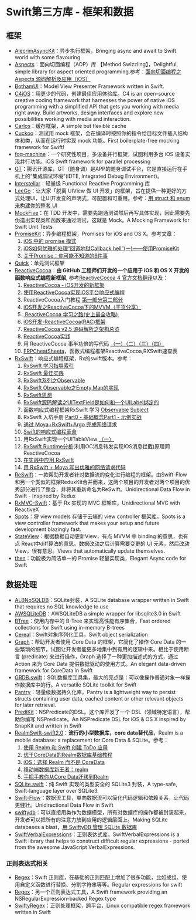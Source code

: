 # Swift第三方库 - 框架和数据
## 框架
- [AlecrimAsyncKit][1]：异步执行框架，Bringing async and await to Swift world with some flavouring.
- [Aspects][2]：面向切面编程（AOP）库 【Method Swizzling】，Delightful, simple library for aspect oriented programming.参考：[面向切面编程之 Aspects 源码解析及应用（iOS）][3]
- [BothamUI][4]：Model View Presenter Framework written in Swift.
- [C4iOS][5]：用更少的代码，创建最佳应用体验库。C4 is an open-source creative coding framework that harnesses the power of native iOS programming with a simplified API that gets you working with media right away. Build artworks, design interfaces and explore new possibilities working with media and interaction.
- [Carlos][6]：缓存框架，A simple but flexible cache
- [Cuckoo][7]：测试用 mock 框架，会在编译时按照你的指令给目标文件插入结构体和类，从而在运行时实现 mock 功能。First boilerplate-free mocking framework for Swift!
- [fog-machine][8]：一个研究性项目，多设备并行框架，试图利用多台 iOS 设备实现并行功能。iOS Swift framework for parallel processing
- [GT][9]：腾讯开源库，GT（随身调）是APP的随身调试平台，它是直接运行在手机上的“集成调试环境”(IDTE, Integrated Debug Environment)。
- [Interstellar][10]：轻量级 Functional Reactive Programming 库
- [LeeGo][11]：让大家「脱离 UIView 做 UI 开发」的框架，旨在提供一种更好的方式处理UI，让UI开发变的声明式，可配置和可重用。参考：[用 struct 和 enum 来构建你的整套 UI][12]
- [MockFive][13]：在 TDD 开发中，需要先跑通测试然后再写具体实现，因此需要先伪造出实现类和函数来通过测试，这就是 Mock。A Mocking Framework for Swift Unit Tests
- [PromiseKit][14]：异步编程框架，Promises for iOS and OS X。参考文章：
	1. [iOS 中的 promise 模式][15]
	2. [iOS如何优雅的处理“回调地狱Callback hell”(一)——使用PromiseKit][16]
	3. [关于Promise：你可能不知道的6件事][17]
- [Quick][18]：单元测试框架
- [ReactiveCocoa][19]：**由 GitHub 工程师们开发的一个应用于 iOS 和 OS X 开发的函数响应式编程新框架**, 参考[ReactiveCocoa 4 官方文档翻译][20]以及：
	1. [ReactiveCocoa - iOS开发的新框架][21]
	2. [使用ReactiveCocoa实现iOS平台响应式编程][22]
	2. ReactiveCocoa入门教程 [第一部分][23][第二部分][24]
	3. [iOS开发之ReactiveCocoa下的MVVM（干货分享）][25]
	4. [ ReactiveCocoa 学习之路(史上最全攻略) ][26]
	5. [iOS开发-ReactiveCocoa(RAC)框架][27]
	6. [ReactiveCocoa v2.5 源码解析之架构总览][28]
	7. [ReactiveCocoa实践][29]
	8. 用 ReactiveCocoa 事半功倍的写代码 [（一）][30][（二）][31][（三）][32][（四）][33]
	9. [FRPCheatSheeta][34]，函数式编程框架ReactiveCocoa,RXSwift速查表
- [RxSwift][35]：响应式编程框架，Rx的swift版本。参考：
	1. [RxSwift 学习指导索引][36]
	2. [RxSwift 最佳实践][37]
	1. [RxSwift系列之Observable][38]
	2. [RxSwift Observable之Empty,Map的实现][39]
	3. [RxSwift思想][40]
	4. [RxSwift源码解读之UITextField是如何和一个UILabel绑定的][41]
	5. 函数响应式编程框架RxSwift 学习 [Observable][42] [Subject][43]
	6. RxSwift 入坑手册 [Part0 - 基础概念][44][Part1 - 示例实战][45]
	7. [通过 Moya+RxSwift+Argo 完成网络请求][46]
	8. [Swift的响应式编程革命][47]
	9. 用RxSwift实现一个UITableView [（一）][48]
	10. [RxSwift Runtime分析][49](利用OC消息转发实现IOS消息拦截)原理同ReactiveCocoa
	11. [在实践中应用 RxSwift][50]
	12. [用 RxSwift + Moya 写出优雅的网络请求代码][51]
- [ReSwift][52]：一款帮助开发者针对数据流的变化进行编程的框架。由Swift-Flow和另一个类似的框架ReduxKit合并而来，这两个项目的开发者对两个项目的优秀部分进行了整合，并将其重新命名为ReSwift。Unidirectional Data Flow in Swift - Inspired by Redux
- [RxMVC-Swift][53]：基于 Rx 实现的 MVC 框架库，Unidirectional MVC with ReactiveX
- [Spots][54]：将 view models 存储于云端的 view controller 框架库，Spots is a view controller framework that makes your setup and future development blazingly fast.
- [StateView][55]：根据数据自动更新View，有点 MVVM 中 binding 的意思，也有点 React中diff算法的意思。数据改动之后计算需要变更的 UI 元素，然后改动 View，很有意思。Views that automatically update themselves.
- [then][56]：功能极为简洁单一的 Promise 轻量实现类，Elegant Async code for Swift

## 数据处理
- [ALBNoSQLDB][57]：SQLite封装，A SQLite database wrapper written in Swift that requires no SQL knowledge to use
- [AWSQLiteDB][58]：AWSQLiteDB a simple wrapper for libsqlite3.0 in Swift
- [BTree][59]：使用内存中的 B-Tree 来实现高性能有序集合，Fast ordered collections for Swift using in-memory B-trees
- [Cereal][60]：Swift对象序列化工具，Swift object serialization
- [Graph][61]：帮助开发者使用 Core Data 的框架，它简化了操作 Core Data 的一些繁琐的细节，试图让开发者能更多地集中到有用的逻辑中来。相比于使用断言 (predicate) 来进行操作，Graph 选择了一种更加描述式的方式，通过 Action 来为 Core Data 提供数据驱动的使用方式。An elegant data-driven framework for CoreData in Swift
- [GRDB.swift][62]：SQL数据库工具集，最大的亮点是：可以像操作普通对象一样操作数据库中的行。A versatile SQLite toolkit for Swift
- [Pantry][63]：轻量级数据持久化库，Pantry is a lightweight way to persist structs containing user data, cached content or other relevant objects for later retrieval.
- [PrediKit][64]：NSPredicate的DSL。这个库开发了一个 DSL（领域特定语言），帮助你编写 NSPredicate。An NSPredicate DSL for iOS & OS X inspired by SnapKit and written in Swift
- [RealmSwift-swift2.0][65]：**流行的小型数据库，core data替代品**，Realm is a mobile database: a replacement for Core Data & SQLite。参考：
	1. [使用 Realm 和 Swift 创建 ToDo 应用][66]
	2. [优于CoreData的Realm数据库基础教程][67]
	3. [iOS：选择 Realm 而不是 CoreData][68]
	4. [移动端数据库新王者：realm][69]
	5. [手把手教你从Core Data迁移到Realm][70]
- [SQLite.swift][71]：纯 Swift 实现的类型安全的 SQLite3 封装，A type-safe, Swift-language layer over SQLite3.
- [Swift-Flow][72]：数据流工具，单向数据流可以简化代码逻辑和依赖关系，让代码更健壮。Unidirectional Data Flow in Swift
- [swiftydb][73]：可以直接用类作为数据模型，所有对数据库的操作都被封装起来，开发者可以把所有的注意力放到应用的逻辑层面上。Making SQLite databases a blast，[用 SwiftyDB 管理 SQLite 数据库][74]
- [SwiftVerbalExpressions][75]：正则表达式库，SwiftVerbalExpressions is a Swift library that helps to construct difficult regular expressions - ported from the awesome JavaScript VerbalExpressions.

### 正则表达式相关
- [Regex][76]：Swift 正则库，在基础的正则匹配上增加了很多功能，比如成组、使用自定义函数进行替换、分割字符串等等。Regular expressions for swift
- [Regex][77]：另一个正则表达式工具，A Swift framework providing an NSRegularExpression-backed Regex type
- [SwiftyRegex][78]：正则处理框架，跨平台，Linux compatible regex framework written in Swift

[1]:	https://github.com/Alecrim/AlecrimAsyncKit "AlecrimAsyncKit"
[2]:	https://github.com/steipete/Aspects "Aspects"
[3]:	http://toutiao.io/j/k2s273 "面向切面编程之 Aspects 源码解析及应用（iOS）"
[4]:	https://github.com/Karumi/BothamUI "BothamUI"
[5]:	https://github.com/C4Framework/C4iOS "C4iOS"
[6]:	https://github.com/WeltN24/Carlos "Carlos"
[7]:	https://github.com/SwiftKit/Cuckoo "Cuckoo"
[8]:	https://github.com/ngageoint/fog-machine "fog-machine"
[9]:	https://github.com/TencentOpen/GT "GT"
[10]:	https://github.com/JensRavens/Interstellar "Interstellar"
[11]:	https://github.com/wangshengjia/LeeGo "LeeGo"
[12]:	http://allblue.me/swift/2016/05/26/LeeGo-chinese-version/
[13]:	https://github.com/DeliciousRaspberryPi/MockFive "MockFive"
[14]:	https://github.com/mxcl/PromiseKit "PromiseKit"
[15]:	http://nathanli.cn/2015/11/15/ios-%E4%B8%AD%E7%9A%84-promise-%E6%A8%A1%E5%BC%8F/ "iOS 中的 promise 模式"
[16]:	http://www.jianshu.com/p/f060cfd52f17 "iOS如何优雅的处理“回调地狱Callback hell”(一)——使用PromiseKit"
[17]:	https://github.com/dwqs/blog/issues/1
[18]:	https://github.com/Quick/Quick "Quick"
[19]:	https://github.com/ReactiveCocoa/ReactiveCocoa "ReactiveCocoa"
[20]:	http://www.jianshu.com/p/226f33fcce51 "ReactiveCocoa 4 官方文档翻译"
[21]:	http://www.devtang.com/blog/2014/02/11/reactivecocoa-introduction
[22]:	http://www.itiger.me/?p=38
[23]:	http://www.cnblogs.com/tmacforever/p/4878180.html "ReactiveCocoa入门教程——第一部分(转)"
[24]:	http://www.cnblogs.com/tmacforever/p/4882462.html "ReactiveCocoa入门教程——第二部分(转)"
[25]:	http://www.cnblogs.com/ludashi/p/4925042.html "iOS开发之ReactiveCocoa下的MVVM（干货分享）"
[26]:	http://runningyoung.github.io/ios/ReactiveCocoa/ "ReactiveCocoa 学习之路(史上最全攻略)"
[27]:	http://yimouleng.com/2015/12/20/ios-ReactiveCocoa/ "iOS开发-ReactiveCocoa(RAC)框架"
[28]:	http://blog.leichunfeng.com/blog/2015/12/25/reactivecocoa-v2-dot-5-yuan-ma-jie-xi-zhi-jia-gou-zong-lan/ "ReactiveCocoa v2.5 源码解析之架构总览"
[29]:	http://beice1990.duapp.com/reactivecocoashi-jian/ "ReactiveCocoa实践"
[30]:	http://fengjian0106.github.io/2016/04/17/The-Power-Of-Composition-In-FRP-Part-1/ "用 ReactiveCocoa 事半功倍的写代码（一）"
[31]:	http://fengjian0106.github.io/2016/04/26/The-Power-Of-Composition-In-FRP-Part-2/ "用 ReactiveCocoa 事半功倍的写代码（二）"
[32]:	http://fengjian0106.github.io/2016/04/28/The-Power-Of-Composition-In-FRP-Part-3/ "用 ReactiveCocoa 事半功倍的写代码（三）"
[33]:	http://fengjian0106.github.io/2016/05/03/The-Power-Of-Composition-In-FRP-Part-4/ "用 ReactiveCocoa 事半功倍的写代码（四）"
[34]:	https://github.com/aiqiuqiu/FRPCheatSheeta "FRPCheatSheeta"
[35]:	https://github.com/ReactiveX/RxSwift "RxSwift"
[36]:	http://t.swift.gg/d/2-rxswift
[37]:	https://github.com/ipader/SwiftGuide/wiki/RxSwift%20%E6%9C%80%E4%BD%B3%E5%AE%9E%E8%B7%B5 "RxSwift 最佳实践"
[38]:	http://fengdeng.github.io/blog/2016/01/12/rxswiftxi-lie-zhi-observable/ "RxSwift系列之Observable"
[39]:	http://fengdeng.github.io/blog/2016/01/13/rxswift-observablezhi-just/ "RxSwift Observable之Empty,Map的实现"
[40]:	http://fengdeng.github.io/blog/2016/01/19/rxswiftsi-xiang/ "RxSwift思想"
[41]:	http://fengdeng.github.io/blog/2016/01/22/rxswift-dao-di-[?]-ge-uitextfieldshi-ru-he-he-[?]-ge-uilabelbang-ding-de/ "RxSwift源码解读之UITextField是如何和一个UILabel绑定的"
[42]:	http://www.jianshu.com/p/2351ba7f22e4 "函数响应式编程框架RxSwift 学习——Observable"
[43]:	http://www.jianshu.com/p/209cae2a54a1 "函数响应式编程框架RxSwift 学习——Subject"
[44]:	http://blog.callmewhy.com/2015/09/21/rxswift-getting-started-0/ "RxSwift 入坑手册 Part0 - 基础概念"
[45]:	http://blog.callmewhy.com/2015/09/23/rxswift-getting-started-1/ "RxSwift 入坑手册 Part1 - 示例实战"
[46]:	http://blog.callmewhy.com/2015/11/01/moya-rxswift-argo-lets-go/ "通过 Moya+RxSwift+Argo 完成网络请求"
[47]:	http://mp.weixin.qq.com/s?__biz=MzA3ODg4MDk0Ng==&mid=2651112245&idx=1&sn=6536b90c09651380ec2009eb46ed9281#rd
[48]:	http://www.jianshu.com/p/d57ff2b3e0d4 "【RxSwift系列】用RxSwift实现一个UITableView（一）"
[49]:	http://www.jianshu.com/p/77acd1bba906
[50]:	http://swift.gg/2016/07/08/using-rxswift-in-practice/ "在实践中应用 RxSwift"
[51]:	http://liuduo.me/2016/07/24/rxswiftmoyanetwork/ "用 RxSwift + Moya 写出优雅的网络请求代码"
[52]:	https://github.com/ReSwift/ReSwift "ReSwift"
[53]:	https://github.com/Hardtack/RxMVC-Swift "RxMVC-Swift"
[54]:	https://github.com/hyperoslo/Spots "Spots"
[55]:	https://github.com/sahandnayebaziz/StateView "StateView"
[56]:	https://github.com/s4cha/then "then"
[57]:	https://github.com/AaronBratcher/ALBNoSQLDB
[58]:	https://github.com/adow/AWSQLiteDB "AWSQLiteDB"
[59]:	https://github.com/lorentey/BTree "BTree"
[60]:	https://github.com/Weebly/Cereal "Cereal"
[61]:	https://github.com/CosmicMind/Graph "Graph"
[62]:	https://github.com/groue/GRDB.swift "GRDB.swift"
[63]:	https://github.com/nickoneill/Pantry "Pantry"
[64]:	https://github.com/KrakenDev/PrediKit "PrediKit"
[65]:	https://github.com/realm/realm-cocoa/tree/master/RealmSwift-swift2.0 "RealmSwift-swift2.0"
[66]:	http://swift.gg/2015/12/08/building-a-todo-app-using-realm-and-swift/ "使用 Realm 和 Swift 创建 ToDo 应用"
[67]:	http://www.cnblogs.com/jgCho/p/5286444.html "优于CoreData的Realm数据库基础教程"
[68]:	http://swift.gg/2015/12/08/ios-realm-instead-of-coredata/ "iOS：选择 Realm 而不是 CoreData"
[69]:	http://www.jianshu.com/p/2b4388cf2a2d "移动端数据库新王者：realm"
[70]:	http://www.jianshu.com/p/d79b2b1bfa72 "手把手教你从Core Data迁移到Realm"
[71]:	https://github.com/stephencelis/SQLite.swift "SQLite.swift"
[72]:	https://github.com/Swift-Flow/Swift-Flow "Swift-Flow"
[73]:	https://github.com/Oyvindkg/swiftydb "swiftydb"
[74]:	http://swift.gg/2016/05/17/swiftydb/ "用 SwiftyDB 管理 SQLite 数据库"
[75]:	https://github.com/VerbalExpressions/SwiftVerbalExpressions "SwiftVerbalExpressions"
[76]:	https://github.com/crossroadlabs/Regex "Regex"
[77]:	https://github.com/sharplet/Regex "Regex"
[78]:	https://github.com/maxadamski/SwiftyRegex "SwiftyRegex"